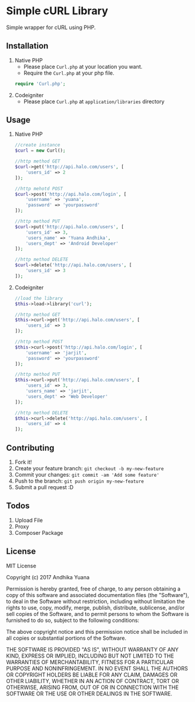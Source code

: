 # Simple cURL Library

Simple wrapper for cURL using PHP.

## Installation

1. Native PHP
	- Please place `Curl.php` at your location you want.
	- Require the `Curl.php` at your php file.
	```php
	require 'Curl.php';
	```
2. Codeigniter
	- Please place `Curl.php` at `application/libraries` directory

## Usage

1. Native PHP

	```php
	//create instance
	$curl = new Curl();
	
	//http method GET
	$curl->get('http://api.halo.com/users', [
		'users_id' => 2
	]);

	//http mehotd POST
	$curl->post('http://api.halo.com/login', [
		'username' => 'yuana',
		'password' => 'yourpassword'
	]);

	//http method PUT
	$curl->put('http://api.halo.com/users', [
		'users_id' => 3,
		'users_name' => 'Yuana Andhika',
		'users_dept' => 'Android Developer'
	]);

	//http method DELETE
	$curl->delete('http://api.halo.com/users', [
		'users_id' => 3
	]);
	```
2. Codeigniter

    ```php
    //load the library
    $this->load->library('curl');
    
    //http method GET
    $this->curl->get('http://api.halo.com/users', [
        'users_id' => 3
    ]);
    
    //http method POST
    $this->curl->post('http://api.halo.com/login', [
        'username' => 'jarjit',
        'password' => 'yourpassword'
    ]);
    
    //http method PUT
    $this->curl->put('http://api.halo.com/users', [
        'users_id' => 3,
        'users_name' => 'jarjit',
        'users_dept' => 'Web Developer'
    ]);
    
    //http method DELETE
    $this->curl->delete('http://api.halo.com/users', [
        'users_id' => 4
    ]);
    ```

## Contributing

1. Fork it!
2. Create your feature branch: `git checkout -b my-new-feature`
3. Commit your changes: `git commit -am 'Add some feature'`
4. Push to the branch: `git push origin my-new-feature`
5. Submit a pull request :D

## Todos

1. Upload File
2. Proxy
3. Composer Package

## License

MIT License

Copyright (c) 2017 Andhika Yuana

Permission is hereby granted, free of charge, to any person obtaining a copy
of this software and associated documentation files (the "Software"), to deal
in the Software without restriction, including without limitation the rights
to use, copy, modify, merge, publish, distribute, sublicense, and/or sell
copies of the Software, and to permit persons to whom the Software is
furnished to do so, subject to the following conditions:

The above copyright notice and this permission notice shall be included in all
copies or substantial portions of the Software.

THE SOFTWARE IS PROVIDED "AS IS", WITHOUT WARRANTY OF ANY KIND, EXPRESS OR
IMPLIED, INCLUDING BUT NOT LIMITED TO THE WARRANTIES OF MERCHANTABILITY,
FITNESS FOR A PARTICULAR PURPOSE AND NONINFRINGEMENT. IN NO EVENT SHALL THE
AUTHORS OR COPYRIGHT HOLDERS BE LIABLE FOR ANY CLAIM, DAMAGES OR OTHER
LIABILITY, WHETHER IN AN ACTION OF CONTRACT, TORT OR OTHERWISE, ARISING FROM,
OUT OF OR IN CONNECTION WITH THE SOFTWARE OR THE USE OR OTHER DEALINGS IN THE
SOFTWARE.
